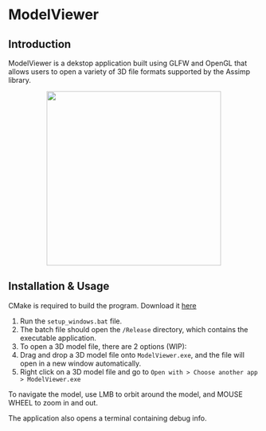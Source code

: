 # ModelViewer

## Introduction
ModelViewer is a dekstop application built using GLFW and OpenGL that allows users to open a variety of 3D file formats supported by the Assimp library. 

<p align="center">
  <img src="doc/intro.gif" height="350">
</p>

## Installation & Usage
CMake is required to build the program. Download it [here](https://cmake.org/download/)
1. Run the `setup_windows.bat` file.
2. The batch file should open the `/Release` directory, which contains the executable application.
3. To open a 3D model file, there are 2 options (WIP):
4. Drag and drop a 3D model file onto `ModelViewer.exe`, and the file will open in a new window automatically.
5. Right click on a 3D model file and go to `Open with > Choose another app > ModelViewer.exe`

To navigate the model, use LMB to orbit around the model, and MOUSE WHEEL to zoom in and out.

The application also opens a terminal containing debug info.
